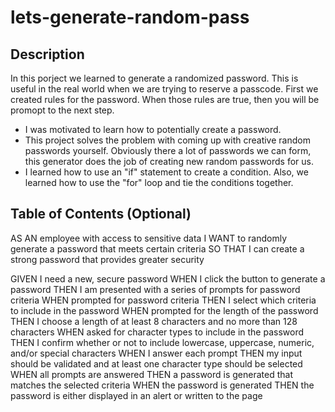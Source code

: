 # lets-generate-random-pass

## Description

In this porject we learned to generate a randomized password. This is useful in the real world when we are trying to reserve a passcode. First we created rules for the password. When those rules are true, then you will be promopt to the next step. 

- I was motivated to learn how to potentially create a password.
- This project solves the problem with coming up with creative random passwords yourself. Obviously there a lot of passwords we can form, this generator does the job of creating new random passwords for us.
- I learned how to use an "if" statement to create a condition. Also, we learned how to use the "for" loop and tie the conditions together.

## Table of Contents (Optional)
AS AN employee with access to sensitive data
I WANT to randomly generate a password that meets certain criteria
SO THAT I can create a strong password that provides greater security



GIVEN I need a new, secure password
WHEN I click the button to generate a password
THEN I am presented with a series of prompts for password criteria
WHEN prompted for password criteria
THEN I select which criteria to include in the password
WHEN prompted for the length of the password
THEN I choose a length of at least 8 characters and no more than 128 characters
WHEN asked for character types to include in the password
THEN I confirm whether or not to include lowercase, uppercase, numeric, and/or special characters
WHEN I answer each prompt
THEN my input should be validated and at least one character type should be selected
WHEN all prompts are answered
THEN a password is generated that matches the selected criteria
WHEN the password is generated
THEN the password is either displayed in an alert or written to the page




